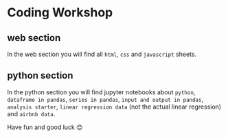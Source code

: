 # Coding Workshop

## web section

In the web section you will find all `html`, `css` and `javascript` sheets.

## python section

In the python section you will find jupyter notebooks about `python`, `dataframe in pandas`, `series in pandas`, `input and output in pandas`, `analysis starter`, `linear regression data` (not the actual linear regression) and `airbnb data`.

Have fun and good luck 😊
